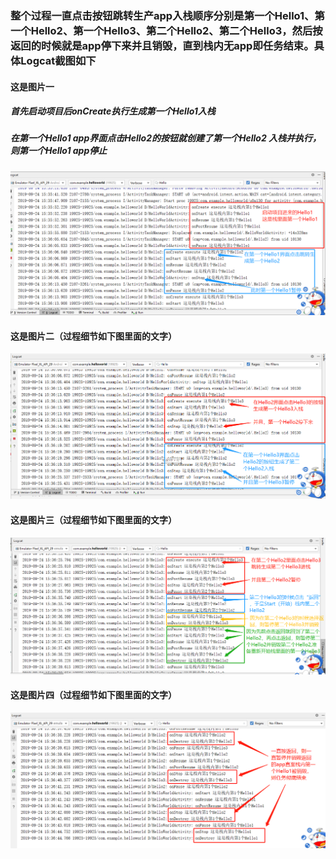 ### 整个过程一直点击按钮跳转生产app入栈顺序分别是第一个Hello1、第一个Hello2、第一个Hello3、第二个Hello2、第二个Hello3，然后按返回的时候就是app停下来并且销毁，直到栈内无app即任务结束。具体Logcat截图如下

#### 这是图片一
##### 首先启动项目后onCreate执行生成第一个Hello1入栈
##### 在第一个Hello1 app界面点击Hello2的按钮就创建了第一个Hello2 入栈并执行，则第一个Hello1 app停止
![image](https://github.com/JMchricomi/2017118108__Andriod/blob/master/HelloWorld%E7%9A%84%E5%85%A5%E6%A0%88%E3%80%81%E9%94%80%E6%AF%81/11.png)
#### 这是图片二（过程细节如下图里面的文字）
![image](https://github.com/JMchricomi/2017118108__Andriod/blob/master/HelloWorld%E7%9A%84%E5%85%A5%E6%A0%88%E3%80%81%E9%94%80%E6%AF%81/22.png)
#### 这是图片三（过程细节如下图里面的文字）
![image](https://github.com/JMchricomi/2017118108__Andriod/blob/master/HelloWorld%E7%9A%84%E5%85%A5%E6%A0%88%E3%80%81%E9%94%80%E6%AF%81/33.png)
#### 这是图片四（过程细节如下图里面的文字）
![image](https://github.com/JMchricomi/2017118108__Andriod/blob/master/HelloWorld%E7%9A%84%E5%85%A5%E6%A0%88%E3%80%81%E9%94%80%E6%AF%81/44.png)
